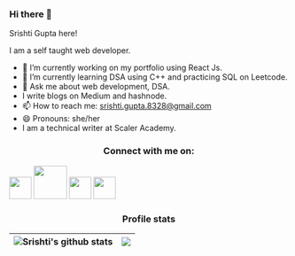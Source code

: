 ### Hi there 👋

Srishti Gupta here!

I am a self taught web developer. 

- 🔭 I’m currently working on my portfolio using React Js.
- 🌱 I’m currently learning DSA using C++ and practicing SQL on Leetcode.
- 💬 Ask me about web development, DSA.
- I write blogs on Medium and hashnode.
- 📫 How to reach me: srishti.gupta.8328@gmail.com
- 😄 Pronouns: she/her
- I am a technical writer at Scaler Academy.

<h3 align="center">Connect with me on: </h3>
<a href="https://www.linkedin.com/in/srishtigupta-20/"><img src="https://cdn.worldvectorlogo.com/logos/linkedin-icon-2.svg" width="40px"></a></img>
<a href="https://twitter.com/srishti20_"><img src="https://cdn.worldvectorlogo.com/logos/twitter-6.svg" width="60px"></a></img>
<a href="https://medium.com/@srishti-gupta"><img src="https://cdn.worldvectorlogo.com/logos/medium-4.svg" width="40px" background-color="white"></a></img>
<a href="https://hashnode.com/@srishtigupta20"><img src="https://seeklogo.com/images/H/hashnode-logo-B114767E70-seeklogo.com.png" width="40px"></a></img>



<h3 align="center">Profile stats</h3>

|<img align="center" src="https://github-readme-stats.vercel.app/api?username=srishtigupta20&show_icons=true&include_all_commits=true&theme=nightowl&hide_border=true" alt="Srishti's github stats" /></a> | <a href="https://github.com/srishtigupta20/github-readme-stats"><img align="center" src="https://github-readme-stats.vercel.app/api/top-langs/?username=srishtigupta20&layout=compact&theme=nightowl&hide_border=true" /></a> |
| ------------- | ------------- |







